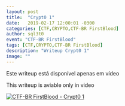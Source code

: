 ```yaml
---
layout: post
title:  "Crypt0 1"
date:   2019-02-17 12:00:01 -0300
categories: [CTF,CRYPTO,CTF-BR FirstBlood]
author: sql3t0
event: "CTF-BR FirstBlood"
tags: [CTF,CRYPTO,CTF-BR FirstBlood]
description: "Writeup Crypt0 1"
image: ""
---
```


Este writeup está disponível apenas em vídeo

This writeup is aviable only in video

[![CTF-BR FirstBlood - Crypt0 1](https://img.youtube.com/vi/GujnGJ11wHE/0.jpg)](https://www.youtube.com/watch?v=GujnGJ11wHE "CTF-BR FirstBlood - Crypt0 1")